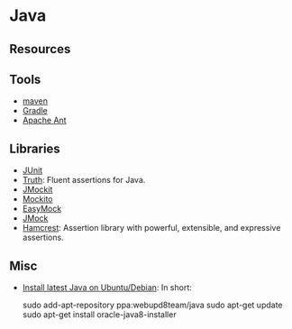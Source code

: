 Java
====

Resources
---------


Tools
-----

 - [maven](https://maven.apache.org/)
 - [Gradle](https://gradle.org/)
 - [Apache Ant](http://ant.apache.org/)


Libraries
---------

 - [JUnit](http://junit.org/)
 - [Truth](http://google.github.io/truth/):
   Fluent assertions for Java.
 - [JMockit](http://jmockit.org/)
 - [Mockito](http://site.mockito.org/)
 - [EasyMock](http://www.easymock.org/)
 - [JMock](http://jmock.org/)
 - [Hamcrest](http://hamcrest.org/):
   Assertion library with powerful, extensible, and expressive assertions.


Misc
----

 - [Install latest Java on Ubuntu/Debian][java-ppa]:
   In short:
   
   sudo add-apt-repository ppa:webupd8team/java
   sudo apt-get update
   sudo apt-get install oracle-java8-installer


[java-ppa]:	http://www.webupd8.org/2012/09/install-oracle-java-8-in-ubuntu-via-ppa.html
